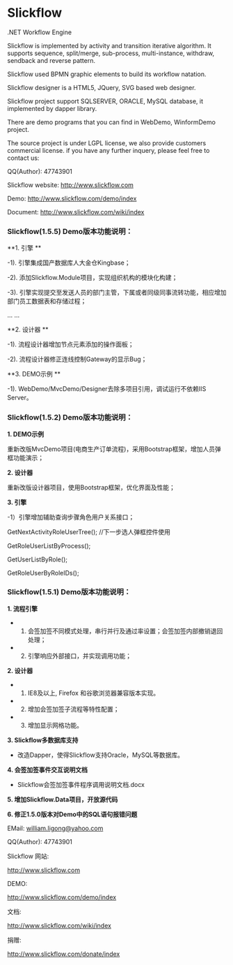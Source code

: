 # Slickflow
.NET Workflow Engine

Slickflow is implemented by activity and transition iterative algorithm. It supports sequence, split/merge, sub-process, multi-instance, withdraw, sendback and reverse pattern.

Slickflow used BPMN graphic elements to build its workflow natation.

Slickflow designer is a HTML5, JQuery, SVG based web designer.

Slickflow project support SQLSERVER, ORACLE, MySQL database, it implemented by dapper library.

There are demo programs that you can find in WebDemo, WinformDemo project.

The source project is under LGPL license, we also provide customers commercial license. if you have any further inquery, please feel free to contact us: 


QQ(Author): 47743901

Slickflow website:
http://www.slickflow.com

Demo:
http://www.slickflow.com/demo/index

Document:
http://www.slickflow.com/wiki/index


### Slickflow(1.5.5) Demo版本功能说明：
**1. 引擎 **

-1). 引擎集成国产数据库人大金仓Kingbase；

-2). 添加Slickflow.Module项目，实现组织机构的模块化构建；

-3). 引擎实现提交至发送人员的部门主管，下属或者同级同事流转功能，相应增加部门员工数据表和存储过程；

  <Transition>
    ...
    <Receiver type="Superior" />
    ...
  </Transition>
  
**2. 设计器 **

-1). 流程设计器增加节点元素添加的操作面板；

-2). 流程设计器修正连线控制Gateway的显示Bug；

**3. DEMO示例 **

-1). WebDemo/MvcDemo/Designer去除多项目引用，调试运行不依赖IIS Server。


### Slickflow(1.5.2) Demo版本功能说明：
**1. DEMO示例**

重新改版MvcDemo项目(电商生产订单流程)，采用Bootstrap框架，增加人员弹框功能演示；

**2. 设计器**

重新改版设计器项目，使用Bootstrap框架，优化界面及性能；

**3. 引擎**

-1）引擎增加辅助查询步骤角色用户关系接口；

GetNextActivityRoleUserTree();  	//下一步选人弹框控件使用

GetRoleUserListByProcess();

GetUserListByRole();

GetRoleUserByRoleIDs();



### Slickflow(1.5.1) Demo版本功能说明：

**1. 流程引擎**

  - 1) 会签加签不同模式处理，串行并行及通过率设置；会签加签内部撤销退回处理；
  - 2) 引擎响应外部接口，并实现调用功能；

**2. 设计器**

  - 1) IE8及以上, Firefox 和谷歌浏览器兼容版本实现。
  - 2) 增加会签加签子流程等特性配置；
  - 3) 增加显示网格功能。

**3. Slickflow多数据库支持**

  - 改造Dapper，使得Slickflow支持Oracle，MySQL等数据库。

**4. 会签加签事件交互说明文档**

  - Slickflow会签加签事件程序调用说明文档.docx

**5. 增加Slickflow.Data项目，开放源代码**
  
**6. 修正1.5.0版本对Demo中的SQL语句报错问题**


EMail: william.ligong@yahoo.com

QQ(Author): 47743901

Slickflow 网站:

http://www.slickflow.com

DEMO:

http://www.slickflow.com/demo/index

文档:

http://www.slickflow.com/wiki/index

捐赠:

http://www.slickflow.com/donate/index
